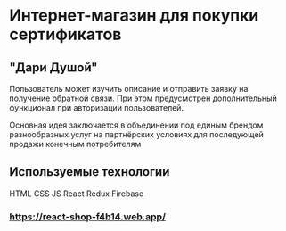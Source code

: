 # Интернет-магазин для покупки сертификатов

## "Дари Душой"

Пользователь может изучить описание и отправить заявку на получение обратной связи. При этом предусмотрен дополнительный функционал при авторизации пользователей.

Основная идея заключается в объединении под единым брендом разнообразных услуг на партнёрских условиях для последующей продажи конечным потребителям

## Используемые технологии

HTML
CSS
JS
React
Redux
Firebase

### https://react-shop-f4b14.web.app/

